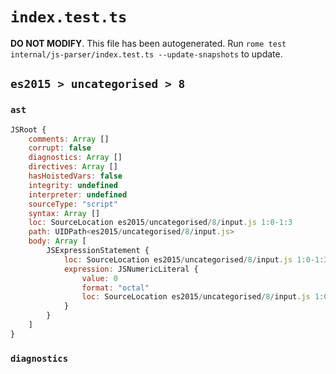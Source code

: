 # `index.test.ts`

**DO NOT MODIFY**. This file has been autogenerated. Run `rome test internal/js-parser/index.test.ts --update-snapshots` to update.

## `es2015 > uncategorised > 8`

### `ast`

```javascript
JSRoot {
	comments: Array []
	corrupt: false
	diagnostics: Array []
	directives: Array []
	hasHoistedVars: false
	integrity: undefined
	interpreter: undefined
	sourceType: "script"
	syntax: Array []
	loc: SourceLocation es2015/uncategorised/8/input.js 1:0-1:3
	path: UIDPath<es2015/uncategorised/8/input.js>
	body: Array [
		JSExpressionStatement {
			loc: SourceLocation es2015/uncategorised/8/input.js 1:0-1:3
			expression: JSNumericLiteral {
				value: 0
				format: "octal"
				loc: SourceLocation es2015/uncategorised/8/input.js 1:0-1:3
			}
		}
	]
}
```

### `diagnostics`

```

```

